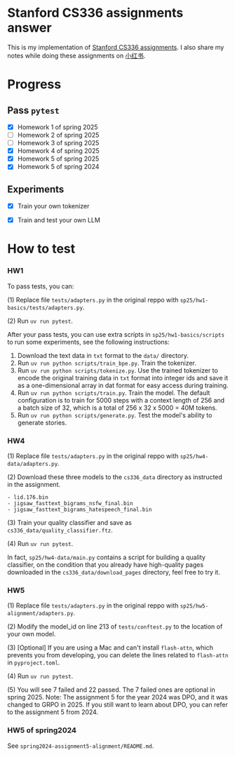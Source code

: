 # Stanford CS336 assignments answer

This is my implementation of [Stanford CS336 assignments](https://github.com/stanford-cs336). I also share my notes while doing these assignments on [小红书](https://www.xiaohongshu.com/user/profile/5a9409554eacab27ee3c50b0). 

# Progress

## Pass `pytest`

- [x] Homework 1 of spring 2025
- [ ] Homework 2 of spring 2025
- [ ] Homework 3 of spring 2025
- [x] Homework 4 of spring 2025
- [x] Homework 5 of spring 2025
- [x] Homework 5 of spring 2024

## Experiments

- [x] Train your own tokenizer
- [x] Train and test your own LLM


# How to test
### HW1
To pass tests, you can:

(1) Replace file `tests/adapters.py` in the original reppo with `sp25/hw1-basics/tests/adapters.py`.

(2) Run `uv run pytest`.

After your pass tests, you can use extra scripts in `sp25/hw1-basics/scripts` to run some experiments, see the following instructions:

1. Download the text data in `txt` format to the `data/` directory.
2. Run `uv run python scripts/train_bpe.py`. Train the tokenizer. 
3. Run `uv run python scripts/tokenize.py`. Use the trained tokenizer to encode the original training data in `txt` format into integer ids and save it as a one-dimensional array in dat format for easy access during training.
4. Run `uv run python scripts/train.py`. Train the model. The default configuration is to train for 5000 steps with a context length of 256 and a batch size of 32, which is a total of 256 x 32 x 5000 = 40M tokens.
5. Run `uv run python scripts/generate.py`. Test the model's ability to generate stories.

### HW4
(1) Replace file `tests/adapters.py` in the original reppo with `sp25/hw4-data/adapters.py`.

(2) Download these three models to the `cs336_data` directory as instructed in the assignment.

    - lid.176.bin
    - jigsaw_fasttext_bigrams_nsfw_final.bin
    - jigsaw_fasttext_bigrams_hatespeech_final.bin

(3) Train your quality classifier and save as `cs336_data/quality_classifier.ftz`.

(4) Run `uv run pytest`.


In fact, `sp25/hw4-data/main.py` contains a script for building a quality classifier, on the condition that you already have high-quality pages downloaded in the `cs336_data/download_pages` directory, feel free to try it.

### HW5
(1) Replace file `tests/adapters.py` in the original reppo with `sp25/hw5-alignment/adapters.py`.

(2) Modify the model_id on line 213 of `tests/conftest.py` to the location of your own model.

(3) [Optional] If you are using a Mac and can't install `flash-attn`, which prevents you from developing, you can delete the lines related to `flash-attn` in `pyproject.toml`.

(4) Run `uv run pytest`.

(5) You will see 7 failed and 22 passed. The 7 failed ones are optional in spring 2025. Note: The assignment 5 for the year 2024 was DPO, and it was changed to GRPO in 2025. If you still want to learn about DPO, you can refer to the assignment 5 from 2024.


### HW5 of spring2024
See `spring2024-assignment5-alignment/README.md`.

